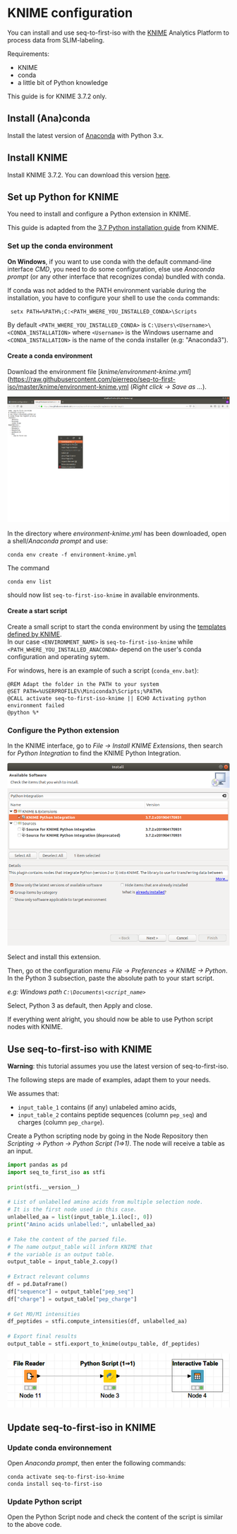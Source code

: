 # KNIME configuration

You can install and use seq-to-first-iso with
the [KNIME](https://docs.knime.com/) Analytics Platform to process data from SLIM-labeling.

Requirements:
  - KNIME
  - conda
  - a little bit of Python knowledge

This guide is for KNIME 3.7.2 only.


## Install (Ana)conda

Install the latest version of [Anaconda](https://www.anaconda.com/) with Python 3.x.


## Install KNIME

Install KNIME 3.7.2. You can download this version [here](https://www.knime.com/download-previous-versions).


## Set up Python for KNIME

You need to install and configure a Python extension in KNIME.

This guide is adapted from the [3.7 Python installation guide](https://docs.knime.com/2018-12/python_installation_guide/index.html) from KNIME.


### Set up the conda environment

**On Windows**, if you want to use conda with the default command-line interface *CMD*, you need to do some configuration, else use *Anaconda prompt* (or any other interface that recognizes conda) bundled with conda.

If conda was not added to the PATH environment variable during the installation, you have to configure your shell to use the `conda` commands:

```
 setx PATH=%PATH%;C:<PATH_WHERE_YOU_INSTALLED_CONDA>\Scripts
```

By default `<PATH_WHERE_YOU_INSTALLED_CONDA>` is `C:\Users\<Username>\<CONDA_INSTALLATION>` where `<Username>` is the Windows username and `<CONDA_INSTALLATION>` is the name of the conda installer (e.g: "Anaconda3").


#### Create a conda environment

Download the environment file [*knime/environment-knime.yml*](https://raw.githubusercontent.com/pierrepo/seq-to-first-iso/master/knime/environment-knime.yml (*Right click → Save as ...*).

![](img/knime_conda_yaml.png)

In the directory where *environment-knime.yml* has been downloaded, open a shell/*Anaconda prompt* and use:

```shell
conda env create -f environment-knime.yml
```

The command

```shell
conda env list
```

should now list `seq-to-first-iso-knime` in available environments.


#### Create a start script

Create a small script to start the conda environment by using the [templates defined by KNIME](https://docs.knime.com/2018-12/python_installation_guide/index.html#_creating_a_start_script_for_python).<br>
In our case `<ENVIRONMENT_NAME>` is `seq-to-first-iso-knime` while
`<PATH_WHERE_YOU_INSTALLED_ANACONDA>` depend on the user's conda configuration and operating sytem.

For windows, here is an example of such a script (`conda_env.bat`):
```
@REM Adapt the folder in the PATH to your system
@SET PATH=%USERPROFILE%\Miniconda3\Scripts;%PATH%
@CALL activate seq-to-first-iso-knime || ECHO Activating python environment failed
@python %*
```

### Configure the Python extension

In the KNIME interface, go to *File → Install KNIME Extensions*,
then search for *Python Integration* to find the KNIME Python Integration.  

![](img/knime_python_integration.png)

Select and install this extension.

Then, go ot the configuration menu *File → Preferences → KNIME → Python*. In the Python 3 subsection, paste the absolute path to your start script.

*e.g: Windows path `C:\Documents\<script_name>`*

Select, Python 3 as default, then Apply and close.

If everything went alright, you should now be able to use Python script nodes with KNIME.


## Use seq-to-first-iso with KNIME

**Warning**: this tutorial assumes you use the latest version of seq-to-first-iso.

The following steps are made of examples, adapt them to your needs.

We assumes that:

- `input_table_1` contains (if any) unlabeled amino acids,
- `input_table_2` contains peptide sequences (column `pep_seq`) and charges (column `pep_charge`).

Create a Python scripting node by going in the Node Repository then *Scripting → Python → Python Script (1⇒1)*. The node will receive a table as an input.

```python
import pandas as pd
import seq_to_first_iso as stfi

print(stfi.__version__)

# List of unlabelled amino acids from multiple selection node.
# It is the first node used in this case.
unlabelled_aa = list(input_table_1.iloc[:, 0])
print("Amino acids unlabelled:", unlabelled_aa)

# Take the content of the parsed file.
# The name output_table will inform KNIME that
# the variable is an output table.
output_table = input_table_2.copy()

# Extract relevant columns
df = pd.DataFrame()
df["sequence"] = output_table["pep_seq"]
df["charge"] = output_table["pep_charge"]

# Get M0/M1 intensities
df_peptides = stfi.compute_intensities(df, unlabelled_aa)

# Export final results
output_table = stfi.export_to_knime(outpu_table, df_peptides)
```

![](img/knime_minimal_table_input.png)


## Update seq-to-first-iso in KNIME

### Update conda environnement 

Open *Anaconda prompt*, then enter the following commands:
```
conda activate seq-to-first-iso-knime
conda install seq-to-first-iso
```

### Update Python script

Open the Python Script node and check the content of the script is similar to the above code.

